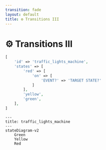 ```yaml
---
transition: fade
layout: default
title: ⚙ Transitions III
---
```


<div class="grid grid-cols-3 gap-4">

<div class="col-span-2">

# ⚙ Transitions III

```php {6-6} {maxHeight:'400px'}
[
    'id' => 'traffic_lights_machine',
    'states' => [
        'red' => [
            'on' => [
                'EVENT?' => 'TARGET STATE?'
            ]
        ],
        'yellow',
        'green',
    ],
]
```
</div>

<div class="text-center">

```mermaid {theme: 'neutral', scale: 0.75}
---
title: traffic_lights_machine
---
stateDiagram-v2
    Green
    Yellow
    Red
```

</div>
</div>

<!--
evet machine config'inde en basit haliyle bir transition'u
Event Adi ve karsisina hedeflenen state'i yazarak tanimliyoruz
-->
